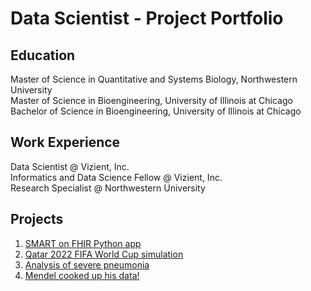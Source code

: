 # Data Scientist - Project Portfolio 

## Education

Master of Science in Quantitative and Systems Biology, Northwestern University  
Master of Science in Bioengineering, University of Illinois at Chicago  
Bachelor of Science in Bioengineering, University of Illinois at Chicago

## Work Experience  

Data Scientist @ Vizient, Inc.  
Informatics and Data Science Fellow @ Vizient, Inc.  
Research Specialist @ Northwestern University  

## Projects  

1. [SMART on FHIR Python app](https://github.com/morales-felix/SMART-on-FHIR-Python-app)
2. [Qatar 2022 FIFA World Cup simulation](https://morales-felix.github.io/Qatar-2022-FIFA-World-Cup-simulation/)
3. [Analysis of severe pneumonia](https://github.com/morales-felix/analyses_of_severe_pneumonia)
4. [Mendel cooked up his data!](https://github.com/morales-felix/Mendel_cooked_up_his_data)
